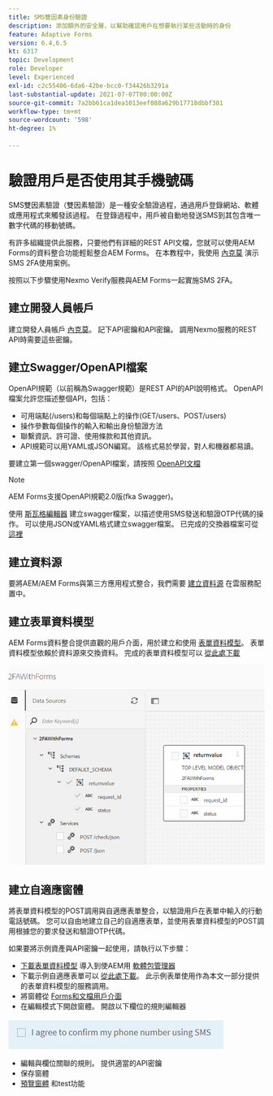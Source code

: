 ```yaml
---
title: SMS雙因素身份驗證
description: 添加額外的安全層，以幫助確認用戶在想要執行某些活動時的身份
feature: Adaptive Forms
version: 6.4,6.5
kt: 6317
topic: Development
role: Developer
level: Experienced
exl-id: c2c55406-6da6-42be-bcc0-f34426b3291a
last-substantial-update: 2021-07-07T00:00:00Z
source-git-commit: 7a2bb61ca1dea1013eef088a629b17718dbbf381
workflow-type: tm+mt
source-wordcount: '598'
ht-degree: 1%

---
```


# 驗證用戶是否使用其手機號碼

SMS雙因素驗證（雙因素驗證）是一種安全驗證過程，通過用戶登錄網站、軟體或應用程式來觸發該過程。 在登錄過程中，用戶被自動地發送SMS到其包含唯一數字代碼的移動號碼。

有許多組織提供此服務，只要他們有詳細的REST API文檔，您就可以使用AEM Forms的資料整合功能輕鬆整合AEM Forms。 在本教程中，我使用 [內克莫](https://developer.nexmo.com/verify/overview) 演示SMS 2FA使用案例。

按照以下步驟使用Nexmo Verify服務與AEM Forms一起實施SMS 2FA。

## 建立開發人員帳戶

建立開發人員帳戶 [內克莫](https://dashboard.nexmo.com/sign-in)。 記下API密鑰和API密鑰。 調用Nexmo服務的REST API時需要這些密鑰。

## 建立Swagger/OpenAPI檔案

OpenAPI規範（以前稱為Swagger規範）是REST API的API說明格式。 OpenAPI檔案允許您描述整個API，包括：

* 可用端點(/users)和每個端點上的操作(GET/users、POST/users)
* 操作參數每個操作的輸入和輸出身份驗證方法
* 聯繫資訊、許可證、使用條款和其他資訊。
* API規範可以用YAML或JSON編寫。 該格式易於學習，對人和機器都易讀。

要建立第一個swagger/OpenAPI檔案，請按照 [OpenAPI文檔](https://swagger.io/docs/specification/2-0/basic-structure/)

>[!NOTE]
> AEM Forms支援OpenAPI規範2.0版(fka Swagger)。

使用 [斯瓦格編輯器](https://editor.swagger.io/) 建立swagger檔案，以描述使用SMS發送和驗證OTP代碼的操作。 可以使用JSON或YAML格式建立swagger檔案。 已完成的交換器檔案可從 [這裡](assets/two-factore-authentication-swagger.zip)

## 建立資料源

要將AEM/AEM Forms與第三方應用程式整合，我們需要 [建立資料源](https://experienceleague.adobe.com/docs/experience-manager-learn/forms/ic-web-channel-tutorial/parttwo.html) 在雲服務配置中。

## 建立表單資料模型

AEM Forms資料整合提供直觀的用戶介面，用於建立和使用 [表單資料模型](https://experienceleague.adobe.com/docs/experience-manager-65/forms/form-data-model/create-form-data-models.html)。 表單資料模型依賴於資料源來交換資料。
完成的表單資料模型可以 [從此處下載](assets/sms-2fa-fdm.zip)

![fd](assets/2FA-fdm.PNG)

## 建立自適應窗體

將表單資料模型的POST調用與自適應表單整合，以驗證用戶在表單中輸入的行動電話號碼。 您可以自由地建立自己的自適應表單，並使用表單資料模型的POST調用根據您的要求發送和驗證OTP代碼。

如果要將示例資產與API密鑰一起使用，請執行以下步驟：

* [下載表單資料模型](assets/sms-2fa-fdm.zip) 導入到使AEM用 [軟體包管理器](http://localhost:4502/crx/packmgr/index.jsp)
* 下載示例自適應表單可以 [從此處下載](assets/sms-2fa-verification-af.zip)。 此示例表單使用作為本文一部分提供的表單資料模型的服務調用。
* 將窗體從 [Forms和文檔用戶介面](http://localhost:4502/aem/forms.html/content/dam/formsanddocuments)
* 在編輯模式下開啟窗體。 開啟以下欄位的規則編輯器

![簡訊](assets/check-sms.PNG)

* 編輯與欄位關聯的規則。 提供適當的API密鑰
* 保存窗體
* [預覽窗體](http://localhost:4502/content/dam/formsanddocuments/sms-2fa-verification/jcr:content?wcmmode=disabled) 和test功能
